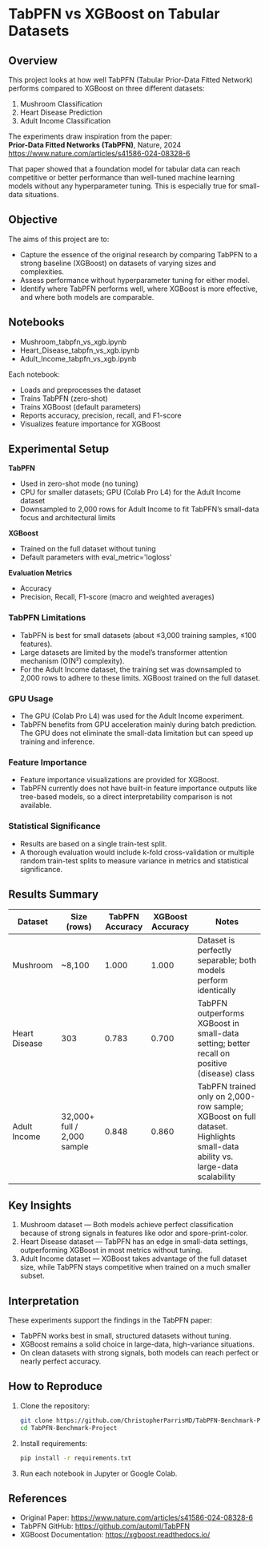# TabPFN vs XGBoost on Tabular Datasets

## Overview
This project looks at how well TabPFN (Tabular Prior-Data Fitted Network) performs compared to XGBoost on three different datasets:  
1. Mushroom Classification  
2. Heart Disease Prediction  
3. Adult Income Classification  

The experiments draw inspiration from the paper:  
**Prior-Data Fitted Networks (TabPFN)**, Nature, 2024  
https://www.nature.com/articles/s41586-024-08328-6  

That paper showed that a foundation model for tabular data can reach competitive or better performance than well-tuned machine learning models without any hyperparameter tuning. This is especially true for small-data situations.

## Objective
The aims of this project are to:  
- Capture the essence of the original research by comparing TabPFN to a strong baseline (XGBoost) on datasets of varying sizes and complexities.  
- Assess performance without hyperparameter tuning for either model.  
- Identify where TabPFN performs well, where XGBoost is more effective, and where both models are comparable.

## Notebooks
- Mushroom_tabpfn_vs_xgb.ipynb  
- Heart_Disease_tabpfn_vs_xgb.ipynb  
- Adult_Income_tabpfn_vs_xgb.ipynb  

Each notebook:  
- Loads and preprocesses the dataset  
- Trains TabPFN (zero-shot)  
- Trains XGBoost (default parameters)  
- Reports accuracy, precision, recall, and F1-score  
- Visualizes feature importance for XGBoost  

## Experimental Setup
**TabPFN**  
- Used in zero-shot mode (no tuning)  
- CPU for smaller datasets; GPU (Colab Pro L4) for the Adult Income dataset  
- Downsampled to 2,000 rows for Adult Income to fit TabPFN’s small-data focus and architectural limits  

**XGBoost**  
- Trained on the full dataset without tuning  
- Default parameters with eval_metric='logloss'  

**Evaluation Metrics**  
- Accuracy  
- Precision, Recall, F1-score (macro and weighted averages)  

### TabPFN Limitations
- TabPFN is best for small datasets (about ≤3,000 training samples, ≤100 features).  
- Large datasets are limited by the model’s transformer attention mechanism (O(N²) complexity).  
- For the Adult Income dataset, the training set was downsampled to 2,000 rows to adhere to these limits. XGBoost trained on the full dataset.  

### GPU Usage
- The GPU (Colab Pro L4) was used for the Adult Income experiment.  
- TabPFN benefits from GPU acceleration mainly during batch prediction. The GPU does not eliminate the small-data limitation but can speed up training and inference.  

### Feature Importance
- Feature importance visualizations are provided for XGBoost.  
- TabPFN currently does not have built-in feature importance outputs like tree-based models, so a direct interpretability comparison is not available.  

### Statistical Significance
- Results are based on a single train-test split.  
- A thorough evaluation would include k-fold cross-validation or multiple random train-test splits to measure variance in metrics and statistical significance.

## Results Summary

| Dataset        | Size (rows) | TabPFN Accuracy | XGBoost Accuracy | Notes |
|----------------|-------------|----------------|------------------|-------|
| Mushroom       | ~8,100      | 1.000           | 1.000            | Dataset is perfectly separable; both models perform identically |  
| Heart Disease  | 303         | 0.783           | 0.700            | TabPFN outperforms XGBoost in small-data setting; better recall on positive (disease) class |  
| Adult Income   | 32,000+ full / 2,000 sample | 0.848 | 0.860 | TabPFN trained only on 2,000-row sample; XGBoost on full dataset. Highlights small-data ability vs. large-data scalability |  

## Key Insights
1. Mushroom dataset — Both models achieve perfect classification because of strong signals in features like odor and spore-print-color.  
2. Heart Disease dataset — TabPFN has an edge in small-data settings, outperforming XGBoost in most metrics without tuning.  
3. Adult Income dataset — XGBoost takes advantage of the full dataset size, while TabPFN stays competitive when trained on a much smaller subset.  

## Interpretation
These experiments support the findings in the TabPFN paper:  
- TabPFN works best in small, structured datasets without tuning.  
- XGBoost remains a solid choice in large-data, high-variance situations.  
- On clean datasets with strong signals, both models can reach perfect or nearly perfect accuracy.  

## How to Reproduce
1. Clone the repository:  
   ```bash
   git clone https://github.com/ChristopherParrisMD/TabPFN-Benchmark-Project.git
   cd TabPFN-Benchmark-Project 
   ```  
2. Install requirements:  
   ```bash
   pip install -r requirements.txt  
   ```  
3. Run each notebook in Jupyter or Google Colab.  

## References
- Original Paper: https://www.nature.com/articles/s41586-024-08328-6  
- TabPFN GitHub: https://github.com/automl/TabPFN  
- XGBoost Documentation: https://xgboost.readthedocs.io/
